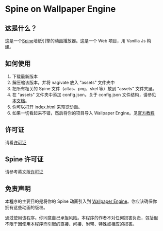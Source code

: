 # Spine on Wallpaper Engine

## 这是什么？

这是一个[Spine](https://esotericsoftware.com)墙纸引擎的动画播放器。这是一个 Web 项目，用 Vanilla Js 构建。

## 如何使用

1. 下载最新版本
2. 解压缩该版本，并将 nagivate 放入 "assets" 文件夹中
3. 把所有相关的 Spine 文件（altas、png、skel 等）放到 "assets" 文件夹里。
4. 在 "assets" 文件夹中添加 config.json，关于 config.json 文件结构，请参见[本文档](https://github.com/spicy-wolf/spine-wallpaper-engine/blob/main/public/assets/README.md)。
5. 你可以打开 index.html 来预览动画。
6. 如果一切看起来不错，然后将你的项目导入 Wallpaper Engine。见[官方教程](https://docs.wallpaperengine.io/en/web/first/gettingstarted.html)

## 许可证

请看[许可证](https://github.com/spicy-wolf/spine-wallpaper-engine/blob/main/LICENSE.txt)

## Spine 许可证

请参考英文版[许可证](http://zh.esotericsoftware.com/spine-editor-license#s2)

## 免责声明

本程序的主要目的是将你的 Spine 动画引入到 [Wallpaper Engine](https://www.wallpaperengine.io/zh-hans)。你应该确保你拥有这些动画的版权。

通过使用该程序，你同意自己承担风险。本程序的作者不对任何损害负责，包括但不限于因使用本程序而引起的直接、间接、附带、特殊或相应的损害。
